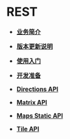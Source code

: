 # REST<a name="ZH-CN_TOPIC_0000001099341098"></a>

-   **[业务简介](web-api-introduction.md)**  

-   **[版本更新说明](web-api-.md)**  

-   **[使用入门](web-api-getting-started.md)**  

-   **[开发准备](web-api-preparations.md)**  

-   **[Directions API](web-diretions-api-introduction.md)**  

-   **[Matrix API](web-matrix-api-introduction.md)**  

-   **[Maps Static API](web-static-map-introduction.md)**  

-   **[Tile API](web-tile-api-introduction.md)**  


